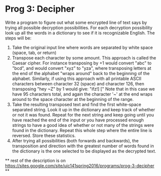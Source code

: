 # Prog 3: Decipher


Write a program to figure out what some encrypted line of text says by trying all possible decryption possibilities. For each decryption possibility look up all the words in a dictionary to see if it is recognizable English. The steps will be: 

1) Take the original input line where words are separated by white space (space, tab, or return)
2) Transpose each character by some amount. This approach is called the Caesar cipher. For instance transposing by +1 would convert "abc" to "bcd", and would convert "xyz" to "yza", where transposing letters at the end of the alphabet "wraps around" back to the beginning of the alphabet.  Similarly, if using this approach with all printable ASCII characters between character 32 (space) and character 126, then transposing "hey \~Z" by 1 would give: "ifz!] ["   Note that in this case we have 95 characters total, and again the character '~' at the end wraps around to the space character at the beginning of the range.
3) Take the resulting transposed text and find the first white-space separated string.  Look it up in the dictionary and keep track of whether or not it was found.  Repeat for the next string and keep going until you have reached the end of the input or you have processed enough strings to have a good idea of whether or not many of the strings were found in the dictionary.  Repeat this whole step where the entire line is reversed.  Store these statistics.
4) After trying all possibilities (both forwards and backwards), the transposition and direction with the greatest number of words found in the dictionary is the one selected to be displayed as the decrypted text.

** rest of the description is on https://sites.google.com/site/uic141spring2016/programs/prog-3-decipher **
